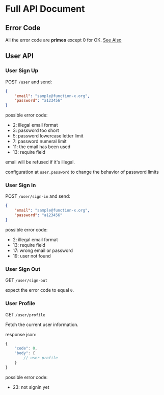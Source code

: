 # Full API Document
## Error Code
All the error code are **primes** except 0 for OK. [See Also](../errors/index.js)

## User API
### User Sign Up
POST `/user` and send:

```json
{
    "email": "sample@function-x.org",
    "password": "a123456"
}
```

possible error code:

+ 2: illegal email format
+ 3: password too short
+ 5: password lowercase letter limit
+ 7: password numeral limit
+ 11: the email has been used
+ 13: require field

email will be refused if it's illegal.

configuration at `user.password` to change the behavior of password limits

### User Sign In
POST `/user/sign-in` and send:

```json
{
    "email": "sample@function-x.org",
    "password": "a123456"
}
```

possible error code:

+ 2: illegal email format
+ 13: require field
+ 17: wrong email or password
+ 19: user not found

### User Sign Out
GET `/user/sign-out`

expect the error code to equal `0`.

### User Profile
GET `/user/profile`

Fetch the current user information.

response json:

```js
{
    "code": 0,
    "body": {
        // user profile
    }
}
```

possible error code:

+ 23: not signin yet